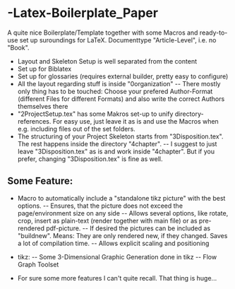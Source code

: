 # -Latex-Boilerplate_Paper

A quite nice Boilerplate/Template together with some Macros and ready-to-use set up suroundings for LaTeX. Documenttype "Article-Level", i.e. no "Book".

- Layout and Skeleton Setup is well separated from the content
- Set up for Biblatex
- Set up for glossaries (requires external builder, pretty easy to configure)
- All the layout regarding stuff is inside "0organization"
-- There mostly only thing has to be touched: Choose your prefered Author-Format (different Files for different Formats) and also write the correct Authors themselves there
- "2ProjectSetup.tex" has some Makros set-up to unify directory-references. For easy use, just leave it as is and use the Macros when e.g. including files out of the set folders.
- The structuring of your Project Skeleton starts from "3Disposition.tex". The rest happens inside the directory "4chapter".
-- I suggest to just leave "3Disposition.tex" as is and work inside "4chapter". But if you prefer, changing "3Disposition.tex" is fine as well.


## Some Feature:
- Macro to automatically include a "standalone tikz picture" with the best options.
-- Ensures, that the picture does not exceed the page/environment size on any side
-- Allows several options, like rotate, crop, insert as plain-text (render together with main file) or as pre-rendered pdf-picture.
-- If desired the pictures can be included as "buildnew". Means: They are only rendered new, if they changed. Saves a lot of compilation time.
-- Allows explicit scaling and positioning
- tikz:
-- Some 3-Dimensional Graphic Generation done in tikz
-- Flow Graph Toolset

- For sure some more features I can't quite recall. That thing is huge...
